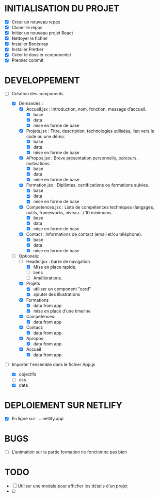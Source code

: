 # INITIALISATION DU PROJET

- [x] Créer un nouveau repos
- [x] Cloner le repos
- [x] Initier un nouveau projet React
- [x] Nettoyer le fichier
- [x] Installer Bootstrap
- [x] Installer Prettier
- [x] Créer le dossier components/
- [x] Premier commit

# DEVELOPPEMENT

- [ ] Création des components

  - [x] Demandés :
    - [x] Accueil.jsx : Introduction, nom, fonction, message d’accueil.
      - [x] base
      - [x] data
      - [x] mise en forme de base
    - [x] Projets.jsx : Titre, description, technologies utilisées, lien vers le code ou une démo.
      - [x] base
      - [x] data
      - [x] mise en forme de base
    - [x] APropos.jsx : Brève présentation personnelle, parcours, motivations.
      - [x] base
      - [x] data
      - [x] mise en forme de base
    - [x] Formation.jsx : Diplômes, certifications ou formations suivies.
      - [x] base
      - [x] data
      - [x] mise en forme de base
    - [x] Competences.jsx : Liste de compétences techniques (langages, outils, frameworks, niveau…) 10 minimums.
      - [x] base
      - [x] data
      - [x] mise en forme de base
    - [x] Contact : Informations de contact (email et/ou téléphone).
      - [x] base
      - [x] data
      - [x] mise en forme de base
  - [ ] Optionels:
    - [ ] Header.jsx : barre de navigation
      - [x] Mise en place rapide;
      - [ ] liens
      - [ ] Améliorations.
    - [x] Projets
      - [x] utiliser un component "card"
      - [x] ajouter des illustrations
    - [x] Formations
      - [x] data from app
      - [x] mise en place d'une timeline
    - [x] Competences:
      - [x] data from app
    - [x] Contact:
      - [x] data from app
    - [x] Apropos:
      - [x] data from app
    - [x] Accueil
      - [x] data from app

- [ ] Importer l'ensemble dans le fichier App.js
  - [x] objectifs
  - [ ] css
  - [x] data

# DEPLOIEMENT SUR NETLIFY

- [x] En ligne sur : ...netlify.app

# BUGS

- [ ] L'animation sur la partie formation ne fonctionne pas bien

# TODO

- [ ] Utiliser une modale pour afficher les détails d'un projet
- [ ]
